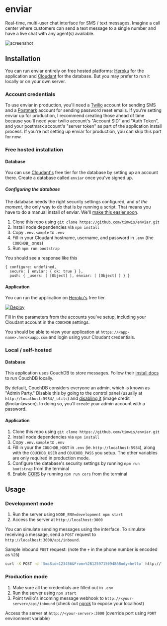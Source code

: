 # enviar

Real-time, multi-user chat interface for SMS / text messages. Imagine a call center where customers can
send a text message to a single number and have a live chat with any agent(s) available.

![screenshot](http://i.imgur.com/PIRyygi.png)

## Installation
You can run enviar entirely on free hosted platforms: [Heroku](https://heroku.com)
for the application and [Cloudant](https://cloudant.com) for the database. But
you may prefer to run it locally or on your own server.

### Account credentials
To use enviar in production, you'll need a [Twilio](http://twilio.com) account
for sending SMS and a [Postmark](http://postmarkapp.com) account for sending
password reset emails. If you're setting enviar up for production, I recommend
creating those ahead of time because you'll need your twilio account's
"Account SID" and "Auth Token", and your postmark account's "server token" as
part of the application install process. If you're not setting up enviar for
production, you can skip this part for now.

### Free hosted installation

#### Database
You can use [Cloudant's](https://cloudant.com) free tier for the database by
setting up an account there. Create a database called `enviar` once you've signed up.

##### Configuring the database
The database needs the right security settings configured, and *at the moment*,
the only way to do that is by running a script. That means you have to do a manual
install of enviar. We'll [make this easier soon](https://github.com/timwis/enviar/issues/93).

1. Clone this repo using `git clone https://github.com/timwis/enviar.git`
2. Install node dependencies via `npm install`
3. Copy `.env.sample` to `.env`
4. Fill in your Cloudant hostname, username, and password in `.env` (the `COUCHDB_` ones)
5. Run `npm run bootstrap`

You should see a response like this
```
{ configure: undefined,
  secure: { enviar: { ok: true } },
  push: { _users: [ [Object] ], enviar: [ [Object] ] } }
```

#### Application
You can run the application on [Heroku's](https://heroku.com) free tier.

[![Deploy](https://www.herokucdn.com/deploy/button.svg)](https://heroku.com/deploy)

Fill in the parameters from the accounts you've setup, including your Cloudant
account in the `COUCHDB` settings.

You should be able to view your application at `https://<app-name>.herokuapp.com`
and login using your Cloudant credentials.

### Local / self-hosted

#### Database
This application uses CouchDB to store messages. Follow their [install docs](http://docs.couchdb.org/en/1.6.1/install/index.html)
to run CouchDB locally.

By default, CouchDB considers everyone an admin, which is known as "Admin Party."
Disable this by going to the control panel (usually at `http://localhost:5984/_utils`)
and [disabling it](http://i.imgur.com/CNtlaBK.png) (image credit @nolanlawson).
In doing so, you'll create your admin account with a password.

#### Application
1. Clone this repo using `git clone https://github.com/timwis/enviar.git`
2. Install node dependencies via `npm install`
3. Copy `.env.sample` to `.env`
4. Fill in your the `COUCHDB_HOST` in `.env` (ie. `http://localhost:5984`), along
with the `COUCHDB_USER` and `COUCHDB_PASS` you setup. The other variables are only
required in production mode.
5. Configure the database's security settings by running `npm run bootstrap` from
the terminal
6. Enable [CORS](https://developer.mozilla.org/en-US/docs/Web/HTTP/Access_control_CORS)
by running `npm run cors` from the terminal

## Usage

### Development mode
1. Run the server using `NODE_ENV=development npm start`
2. Access the server at `http://localhost:3000`

You can simulate sending messages using the interface. To simulate receiving a message,
send a `POST` request to `http://localhost:3000/api/inbound`.

Sample inbound `POST` request: (note the `+` in the phone number is encoded as `%2B`)

```bash
curl -X POST -d 'SmsSid=123456&From=%2B12597150948&Body=hello' http://localhost:3000/api/inbound
```

### Production mode
1. Make sure all the credentials are filled out in `.env`
2. Run the server using `npm start`
3. Point twilio's incoming message webhook to `http://<your-server>/api/inbound` (check out [ngrok](https://ngrok.com/) to expose your localhost)

Access the server at `http://<your-server>:3000` (override port using `PORT` environment variable)
